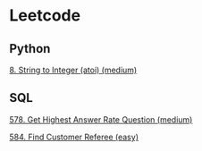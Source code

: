 # Leetcode

## Python

[8. String to Integer (atoi) (medium)](https://github.com/jennychang32/leetcode/commit/0c013b11b9f3c7c643741f2e9314ee1b4ddaa624)

## SQL

[578. Get Highest Answer Rate Question (medium)](https://github.com/jennychang32/leetcode/blob/main/Database/578.%20Get%20Highest%20Answer%20Rate%20Question.sql)

[584. Find Customer Referee (easy)](https://github.com/jennychang32/leetcode/blob/main/Database/584.%20Find%20Customer%20Referee.sql)

